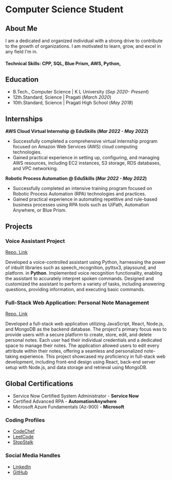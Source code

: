 # Computer Science Student

## About Me
I am a dedicated and organized individual with a strong drive to contribute to the growth of organizations. I am motivated to learn, grow, and excel in any field I'm in.

#### Technical Skills: CPP, SQL, Blue Prism, AWS, Python, 

## Education
- B.Tech., Computer Science | K L University (_Sep 2020- Present_)								       		
- 12th.Standard,    Science	| Pragati (_March 2020_)	 			        		
- 10th.Standard,    Science | Pragati High School (_May 2018_)

## Internships
**AWS Cloud Virtual Internship @  EduSkills (_Mar 2022 - May 2022_)**
- Successfully completed a comprehensive virtual internship program focused on Amazon Web Services (AWS) cloud computing technologies.
- Gained practical experience in setting up, configuring, and managing AWS resources, including EC2 instances, S3 storage, RDS databases, and VPC networking.

**Robotic Process Automation @ EduSkills (_Mar 2022 - May 2022_)**
- Successfully completed an intensive training program focused on Robotic Process Automation (RPA) technologies and practices.
- Gained practical experience in automating repetitive and rule-based business processes using RPA tools such as UiPath, Automation Anywhere, or Blue Prism.

## Projects
### Voice Assistant Project
[Repo. Link](https://github.com/VenkataPraveen-09/JarvisPy)

Developed a voice-controlled assistant using Python, harnessing the power of inbuilt libraries such as speech_recognition, pyttsx3, playsound, and platform. in **Python**. Implemented voice recognition functionality, enabling the assistant to accurately interpret spoken commands. Designed and customized the assistant to perform a variety of tasks, including answering questions, providing information, and executing basic commands.

### Full-Stack Web Application: Personal Note Management
[Repo. Link](https://github.com/VenkataPraveen-09/Notes)

Developed a full-stack web application utilizing JavaScript, React, Node.js, and MongoDB as the backend database. The project's primary focus was to provide users with a secure platform to create, store, edit, and delete personal notes. Each user had their individual credentials and a dedicated space to manage their notes. The application allowed users to edit every attribute within their notes, offering a seamless and personalized note-taking experience. This project showcased my proficiency in full-stack web development, including front-end design using React, back-end server setup with Node.js, and data storage and retrieval using MongoDB.

## Global Certifications
- Service Now Certified System Administrator - **Service Now**
- Certified Advanced RPA - **AutomationAnywhere**
- Microsoft Azure Fundamentals (Az-900) - **Microsoft**

### Coding Profiles
- [CodeChef](https://www.codechef.com/users/venkat0999)
- [LeetCode](https://leetcode.com/venkat099)
- [StopStalk](https://www.stopstalk.com/user/profile/venkat0999)

### Social Media Handles
- [LinkedIn](https://www.linkedin.com/in/venkatapraveenvundavalli/)
- [GitHub](https://github.com/VenkataPraveen-09)
